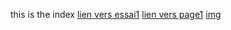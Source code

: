 this is the index
[lien vers essai1](/essai1.md)
[lien vers page1](dossier/page1.md)
[img](IMG_20210901_104200.jpg)
